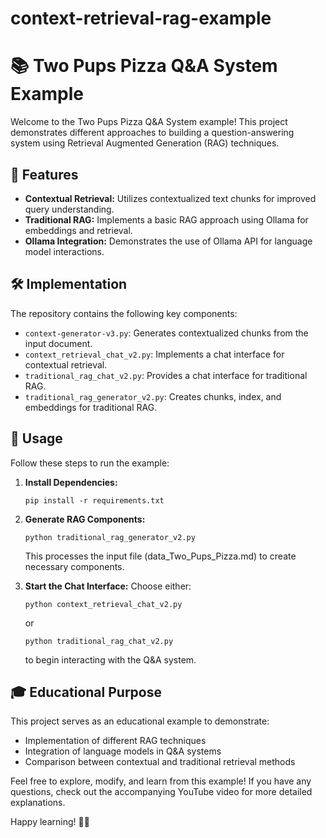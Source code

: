 # context-retrieval-rag-example

# 📚 Two Pups Pizza Q&A System Example

Welcome to the Two Pups Pizza Q&A System example! This project demonstrates different approaches to building a question-answering system using Retrieval Augmented Generation (RAG) techniques.

## 🌟 Features

- **Contextual Retrieval:** Utilizes contextualized text chunks for improved query understanding.
- **Traditional RAG:** Implements a basic RAG approach using Ollama for embeddings and retrieval.
- **Ollama Integration:** Demonstrates the use of Ollama API for language model interactions.

## 🛠️ Implementation

The repository contains the following key components:

- `context-generator-v3.py`: Generates contextualized chunks from the input document.
- `context_retrieval_chat_v2.py`: Implements a chat interface for contextual retrieval.
- `traditional_rag_chat_v2.py`: Provides a chat interface for traditional RAG.
- `traditional_rag_generator_v2.py`: Creates chunks, index, and embeddings for traditional RAG.

## 🚀 Usage

Follow these steps to run the example:

1. **Install Dependencies:** 
   ```
   pip install -r requirements.txt
   ```

2. **Generate RAG Components:** 
   ```
   python traditional_rag_generator_v2.py
   ```
   This processes the input file (data_Two_Pups_Pizza.md) to create necessary components.

3. **Start the Chat Interface:** 
   Choose either:
   ```
   python context_retrieval_chat_v2.py
   ```
   or
   ```
   python traditional_rag_chat_v2.py
   ```
   to begin interacting with the Q&A system.

## 🎓 Educational Purpose

This project serves as an educational example to demonstrate:
- Implementation of different RAG techniques
- Integration of language models in Q&A systems
- Comparison between contextual and traditional retrieval methods

Feel free to explore, modify, and learn from this example! If you have any questions, check out the accompanying YouTube video for more detailed explanations.

Happy learning! 🧠💡